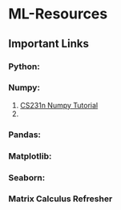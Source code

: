 # ML-Resources

## Important Links

### Python:

### Numpy:
   1. [CS231n Numpy Tutorial](https://cs231n.github.io/python-numpy-tutorial/)
   2. 

### Pandas:

### Matplotlib:

### Seaborn:

### Matrix Calculus Refresher
